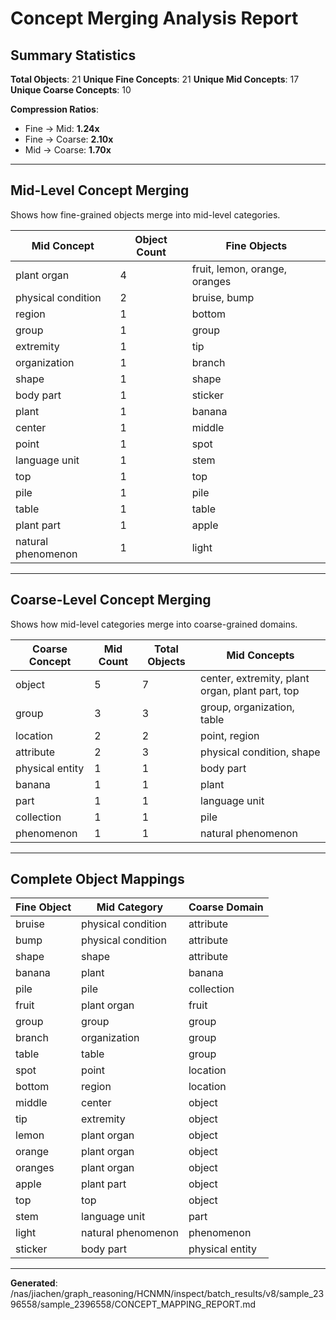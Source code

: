 # Concept Merging Analysis Report

## Summary Statistics

**Total Objects**: 21
**Unique Fine Concepts**: 21
**Unique Mid Concepts**: 17
**Unique Coarse Concepts**: 10

**Compression Ratios**:
- Fine → Mid: **1.24x**
- Fine → Coarse: **2.10x**
- Mid → Coarse: **1.70x**

---

## Mid-Level Concept Merging

Shows how fine-grained objects merge into mid-level categories.

| Mid Concept | Object Count | Fine Objects |
|-------------|--------------|-------------|
| plant organ | 4 | fruit, lemon, orange, oranges |
| physical condition | 2 | bruise, bump |
| region | 1 | bottom |
| group | 1 | group |
| extremity | 1 | tip |
| organization | 1 | branch |
| shape | 1 | shape |
| body part | 1 | sticker |
| plant | 1 | banana |
| center | 1 | middle |
| point | 1 | spot |
| language unit | 1 | stem |
| top | 1 | top |
| pile | 1 | pile |
| table | 1 | table |
| plant part | 1 | apple |
| natural phenomenon | 1 | light |

---

## Coarse-Level Concept Merging

Shows how mid-level categories merge into coarse-grained domains.

| Coarse Concept | Mid Count | Total Objects | Mid Concepts |
|----------------|-----------|---------------|-------------|
| object | 5 | 7 | center, extremity, plant organ, plant part, top |
| group | 3 | 3 | group, organization, table |
| location | 2 | 2 | point, region |
| attribute | 2 | 3 | physical condition, shape |
| physical entity | 1 | 1 | body part |
| banana | 1 | 1 | plant |
| part | 1 | 1 | language unit |
| collection | 1 | 1 | pile |
| phenomenon | 1 | 1 | natural phenomenon |

---

## Complete Object Mappings

| Fine Object | Mid Category | Coarse Domain |
|-------------|--------------|---------------|
| bruise | physical condition | attribute |
| bump | physical condition | attribute |
| shape | shape | attribute |
| banana | plant | banana |
| pile | pile | collection |
| fruit | plant organ | fruit |
| group | group | group |
| branch | organization | group |
| table | table | group |
| spot | point | location |
| bottom | region | location |
| middle | center | object |
| tip | extremity | object |
| lemon | plant organ | object |
| orange | plant organ | object |
| oranges | plant organ | object |
| apple | plant part | object |
| top | top | object |
| stem | language unit | part |
| light | natural phenomenon | phenomenon |
| sticker | body part | physical entity |

---

**Generated**: /nas/jiachen/graph_reasoning/HCNMN/inspect/batch_results/v8/sample_2396558/sample_2396558/CONCEPT_MAPPING_REPORT.md
